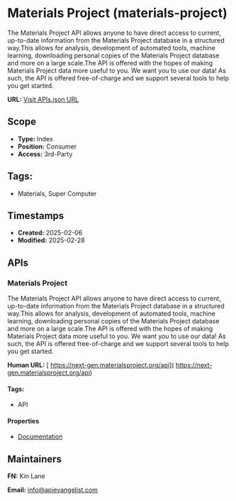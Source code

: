 # Materials Project (materials-project)
The Materials Project API allows anyone to have direct access to current, up-to-date information from the Materials Project database in a structured way.This allows for analysis, development of automated tools, machine learning, downloading personal copies of the Materials Project database and more on a large scale.The API is offered with the hopes of making Materials Project data more useful to you. We want you to use our data! As such, the API is offered free-of-charge and we support several tools to help you get started. 

**URL:** [Visit APIs.json URL](https://raw.githubusercontent.com/api-evangelist/materials-project/refs/heads/main/apis.yml)

## Scope

- **Type:** Index 
- **Position:** Consumer 
- **Access:** 3rd-Party 

## Tags:

 - Materials, Super Computer

## Timestamps

- **Created:** 2025-02-06 
- **Modified:** 2025-02-28 

## APIs

### Materials Project
The Materials Project API allows anyone to have direct access to current, up-to-date information from the Materials Project database in a structured way.This allows for analysis, development of automated tools, machine learning, downloading personal copies of the Materials Project database and more on a large scale.The API is offered with the hopes of making Materials Project data more useful to you. We want you to use our data! As such, the API is offered free-of-charge and we support several tools to help you get started. 

**Human URL:** [ https://next-gen.materialsproject.org/api]( https://next-gen.materialsproject.org/api)


#### Tags:

 - API

#### Properties

- [Documentation]( https://next-gen.materialsproject.org/api)

## Maintainers

**FN:** Kin Lane

**Email:** info@apievangelist.com

